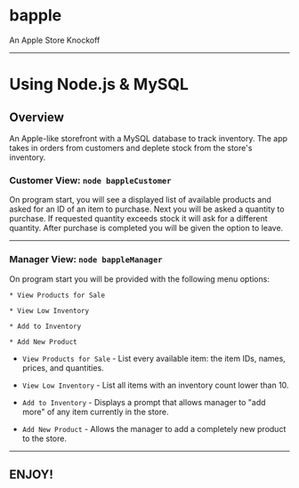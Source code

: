 # bapple
An Apple Store Knockoff

- - -

# Using Node.js & MySQL 

## Overview

An Apple-like storefront with a MySQL database to track inventory. The app takes in orders from customers and deplete stock from the store's inventory.

### Customer View: `node bappleCustomer`

On program start, you will see a displayed list of available products and asked for an ID of an item to purchase.
Next you will be asked a quantity to purchase. 
If requested quantity exceeds stock it will ask for a different quantity.
After purchase is completed you will be given the option to leave.

- - -

### Manager View: `node bappleManager`

On program start you will be provided with the following menu options:

    * View Products for Sale
    
    * View Low Inventory
    
    * Add to Inventory
    
    * Add New Product

  * `View Products for Sale` - List every available item: the item IDs, names, prices, and quantities.

  * `View Low Inventory` - List all items with an inventory count lower than 10.

  * `Add to Inventory` - Displays a prompt that allows manager to "add more" of any item currently in the store.

  * `Add New Product` - Allows the manager to add a completely new product to the store.

- - -

## ENJOY!
